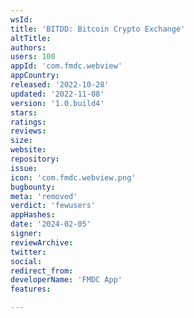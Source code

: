 ```yaml
---
wsId: 
title: 'BITDD: Bitcoin Crypto Exchange'
altTitle: 
authors: 
users: 100
appId: 'com.fmdc.webview'
appCountry: 
released: '2022-10-28'
updated: '2022-11-08'
version: '1.0.build4'
stars: 
ratings: 
reviews: 
size: 
website: 
repository: 
issue: 
icon: 'com.fmdc.webview.png'
bugbounty: 
meta: 'removed'
verdict: 'fewusers'
appHashes: 
date: '2024-02-05'
signer: 
reviewArchive: 
twitter: 
social: 
redirect_from: 
developerName: 'FMDC App'
features: 

---
```


